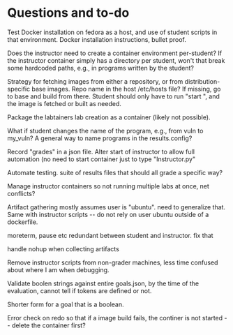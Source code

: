 
Questions and to-do
===================

Test Docker installation on fedora as a host, and use of student scripts in that environment.
Docker installation instructions, bullet proof.

Does the instructor need to create a container environment per-student?  If the instructor container
simply has a directory per student, won't that break some hardcoded paths, e.g., in programs written
by the student?

Strategy for fetching images from either a repository, or from distribution-specific base images.
Repo name in the host /etc/hosts file?  If missing, go to base and build from there.
Student should only have to run "start <lab>", and the image is fetched or built as needed.


Package the labtainers lab creation as a container (likely not possible).

What if student changes the name of the program, e.g., from vuln to my_vuln?
A general way to name programs in the results.config?

Record "grades" in a json file.
Alter start of instructor to allow full automation (no need to start container just to type "Instructor.py"

Automate testing.  suite of results files that should all grade a specific way?

Manage instructor containers so not running multiple labs at once, net conflicts?

Artifact gathering mostly assumes user is "ubuntu".  need to generalize that.  Same with instructor
scripts -- do not rely on user ubuntu outside of a dockerfile.

moreterm, pause etc redundant between student and instructor.  fix that

handle nohup when collecting artifacts

Remove instructor scripts from non-grader machines, less time confused about where I am when debugging.

Validate boolen strings against entire goals.json, by the time of the evaluation, cannot tell if
tokens are defined or not.

Shorter form for a goal that is a boolean.

Error check on redo so that if a image build fails, the continer is not started -- delete the container first?
